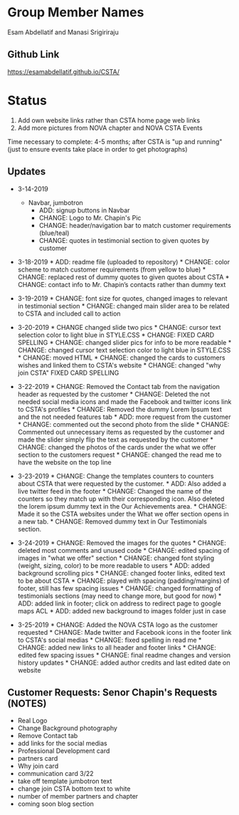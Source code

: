 # Group Member Names
Esam Abdellatif and Manasi Srigiriraju

## Github Link
https://esamabdellatif.github.io/CSTA/

# Status

1. Add own website links rather than CSTA home page web links
2. Add more pictures from NOVA chapter and NOVA CSTA Events

Time necessary to complete: 4-5 months; after CSTA is "up and running"
                            (just to ensure events take place in order to
                                        get photographs)

## Updates

* 3-14-2019
    * Navbar, jumbotron
      * ADD: signup buttons in Navbar
      * CHANGE:  Logo to Mr. Chapin's Pic
      * CHANGE: header/navigation bar to match customer requirements (blue/teal)
      * CHANGE: quotes in testimonial section to given quotes by customer

* 3-18-2019
      * ADD: readme file (uploaded to repository)
      * CHANGE: color scheme to match customer requirements (from yellow to blue)
      * CHANGE: replaced rest of dummy quotes to given quotes about CSTA
      * CHANGE: contact info to Mr. Chapin’s contacts rather than dummy text

* 3-19-2019
	    * CHANGE: font size for quotes, changed images to relevant in testimonial section
	    * CHANGE: changed main slider area to be related to CSTA and included call to action

* 3-20-2019
	    * CHANGE  changed slide two pics
	    * CHANGE: cursor text selection color to light blue in STYLE.CSS
      * CHANGE: FIXED CARD SPELLING
      * CHANGE: changed slider pics for info to be more readable
      * CHANGE: changed cursor text selection color to light blue in STYLE.CSS
      * CHANGE: moved HTML
      * CHANGE: changed the cards to customers wishes and linked them to CSTA's website
      * CHANGE: changed "why join CSTA" FIXED CARD SPELLING

* 3-22-2019
      * CHANGE: Removed the Contact tab from the navigation header as requested by the customer
      * CHANGE: Deleted the not needed social media icons and made the Facebook and twitter icons link to CSTA's profiles
      * CHANGE: Removed the dummy Lorem Ipsum text and the not needed features tab
      * ADD: more request from the customer
      * CHANGE: commented out the second photo from the slide
      * CHANGE: Commented out unnecessary items as requested by the customer and made the slider simply flip the text as requested by the customer
      * CHANGE: changed the photos of the cards under the what we offer section to the customers request
      * CHANGE: changed the read me to have the website on the top line

* 3-23-2019
      * CHANGE: Change the templates counters to counters about CSTA that were requested by the customer.
      * ADD: Also added a live twitter feed in the footer
      * CHANGE: Changed the name of the counters so they match up with their corresponding icon. Also deleted the lorem ipsum dummy text in the Our Achievements area.
      * CHANGE: Made it so the CSTA websites under the What we offer section opens in a new tab.
      * CHANGE: Removed dummy text in Our Testimonials section.

* 3-24-2019
      * CHANGE: Removed the images for the quotes
      * CHANGE: deleted most comments and unused code
      * CHANGE: edited spacing of images in "what we offer" section
      * CHANGE: changed font styling (weight, sizing, color) to be more readable to users
      * ADD: added background scrolling pics
      * CHANGE: changed footer links, edited text to be about CSTA
      * CHANGE: played with spacing (padding/margins) of footer, still has few spacing issues
      * CHANGE: changed formatting of testimonials sections (may need to change more, but good for now)
      * ADD: added link in footer; click on address to redirect page to google maps ACL
      * ADD: added new background to images folder just in case

* 3-25-2019
      * CHANGE: Added the NOVA CSTA logo as the customer requested
      * CHANGE: Made twitter and Facebook icons in the footer link to CSTA's social medias
      * CHANGE: fixed spelling in read me
      * CHANGE: added new links to all header and footer links
      * CHANGE: edited few spacing issues
      * CHANGE: final readme changes and version history updates
      * CHANGE: added author credits and last edited date on website

## Customer Requests: Senor Chapin's Requests (NOTES)
* Real Logo
* Change Background photography
* Remove Contact tab
* add links for the social medias
* Professional Development card
* partners card
* Why join card
* communication card
3/22
* take off template jumbotron text
* change join CSTA bottom text to white
* number of member partners and chapter
* coming soon blog section
